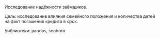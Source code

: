 Исследование надёжности заёмщиков.

Цель: исследование влияния семейного положения и количества детей на факт погашения кредита в срок.

Библиотеки: pandas, seaborn